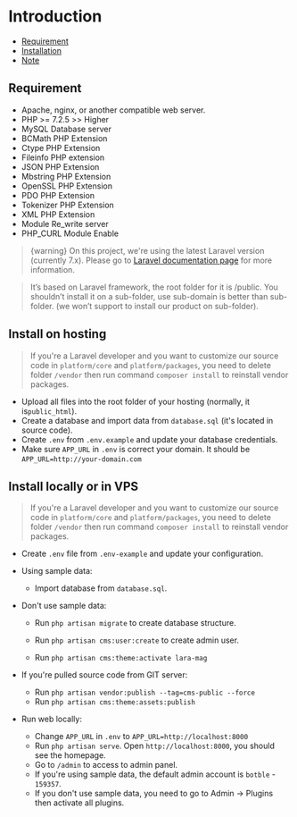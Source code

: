 # Introduction
- [Requirement](#requirement)
- [Installation](#installation)
- [Note](#note)

<a name="requirement"></a>
## Requirement

- Apache, nginx, or another compatible web server.
- PHP >= 7.2.5 >> Higher
- MySQL Database server
- BCMath PHP Extension
- Ctype PHP Extension
- Fileinfo PHP extension
- JSON PHP Extension
- Mbstring PHP Extension
- OpenSSL PHP Extension
- PDO PHP Extension
- Tokenizer PHP Extension
- XML PHP Extension
- Module Re_write server
- PHP_CURL Module Enable

>  {warning} On this project, we're using the latest Laravel version (currently 7.x). Please go to [Laravel documentation page](https://laravel.com/docs) for more information.

> It’s based on Laravel framework, the root folder for it is /public. You shouldn’t install it on a sub-folder, use sub-domain is better than sub-folder. (we won’t support to install our product on sub-folder).

<a name="installation"></a>
## Install on hosting

> If you're a Laravel developer and you want to customize our source code in `platform/core` and `platform/packages`, you need to delete folder `/vendor` then run command `composer install` to reinstall vendor packages.

- Upload all files into the root folder of your hosting (normally, it is`public_html`).
- Create a database and import data from `database.sql` (it's located in source code).
- Create `.env` from `.env.example` and update your database credentials.
- Make sure `APP_URL` in `.env` is correct your domain. It should be `APP_URL=http://your-domain.com`

## Install locally or in VPS

> If you're a Laravel developer and you want to customize our source code in `platform/core` and `platform/packages`, you need to delete folder `/vendor` then run command `composer install` to reinstall vendor packages.


- Create `.env` file from `.env-example` and update your configuration.

- Using sample data: 
    - Import database from `database.sql`.
    
- Don't use sample data:
    - Run `php artisan migrate` to create database structure.

    - Run `php artisan cms:user:create` to create admin user.
    
    - Run `php artisan cms:theme:activate lara-mag`

- If you're pulled source code from GIT server:
    - Run `php artisan vendor:publish --tag=cms-public --force`
    - Run `php artisan cms:theme:assets:publish`

- Run web locally:
    - Change `APP_URL` in `.env` to `APP_URL=http://localhost:8000`
    - Run `php artisan serve`. Open `http://localhost:8000`, you should see the homepage.
    - Go to `/admin` to access to admin panel.
    - If you're using sample data, the default admin account is `botble` - `159357`.
    - If you don't use sample data, you need to go to Admin -> Plugins then activate all plugins.
